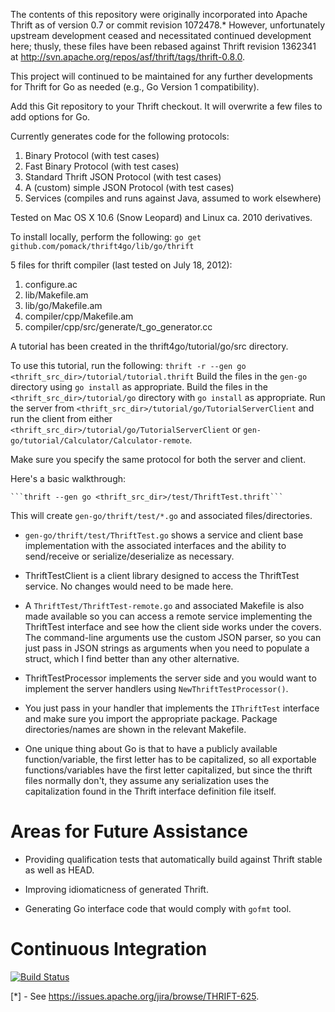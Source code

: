 The contents of this repository were originally incorporated into Apache Thrift
as of version 0.7 or commit revision 1072478.*  However, unfortunately upstream
development ceased and necessitated continued development here; thusly, these
files have been rebased against Thrift revision 1362341 at
http://svn.apache.org/repos/asf/thrift/tags/thrift-0.8.0.

This project will continued to be maintained for any further developments for
Thrift for Go as needed (e.g., Go Version 1 compatibility).

Add this Git repository to your Thrift checkout.  It will overwrite a few files
to add options for Go.

Currently generates code for the following protocols:
1) Binary Protocol (with test cases)
2) Fast Binary Protocol (with test cases)
3) Standard Thrift JSON Protocol (with test cases)
4) A (custom) simple JSON Protocol (with test cases)
5) Services (compiles and runs against Java, assumed to work elsewhere)

Tested on Mac OS X 10.6 (Snow Leopard) and Linux ca. 2010 derivatives.

To install locally, perform the following:
  ```go get github.com/pomack/thrift4go/lib/go/thrift```

5 files for thrift compiler (last tested on July 18, 2012):
1) configure.ac
2) lib/Makefile.am
3) lib/go/Makefile.am
4) compiler/cpp/Makefile.am
5) compiler/cpp/src/generate/t_go_generator.cc

A tutorial has been created in the thrift4go/tutorial/go/src directory.

To use this tutorial, run the following:
    ```thrift -r --gen go <thrift_src_dir>/tutorial/tutorial.thrift```
Build the files in the ```gen-go``` directory using ```go install``` as
appropriate.
Build the files in the ```<thrift_src_dir>/tutorial/go``` directory with
```go install``` as appropriate.
Run the server from ```<thrift_src_dir>/tutorial/go/TutorialServerClient``` and
run the client from either
```<thrift_src_dir>/tutorial/go/TutorialServerClient``` or
```gen-go/tutorial/Calculator/Calculator-remote```.

Make sure you specify the same protocol for both the server and client.

Here's a basic walkthrough:

    ```thrift --gen go <thrift_src_dir>/test/ThriftTest.thrift```

  This will create ```gen-go/thrift/test/*.go``` and associated
  files/directories.

  * ```gen-go/thrift/test/ThriftTest.go``` shows a service and client base
    implementation with the associated interfaces and the ability to
    send/receive or serialize/deserialize as necessary.

  * ThriftTestClient is a client library designed to access the ThriftTest
    service.  No changes would need to be made here.

  * A ```ThriftTest/ThriftTest-remote.go``` and associated Makefile is also made
    available so you can access a remote service implementing the ThriftTest
    interface and see how the client side works under the covers.  The
    command-line arguments use the custom JSON parser, so you can just pass in
    JSON strings as arguments when you need to populate a struct, which I find
    better than any other alternative.

  * ThriftTestProcessor implements the server side and you would want to
    implement the server handlers using ```NewThriftTestProcessor()```.

  * You just pass in your handler that implements the ```IThriftTest```
    interface and make sure you import the appropriate package.  Package
    directories/names are shown in the relevant Makefile.

  * One unique thing about Go is that to have a publicly available
    function/variable, the first letter has to be capitalized, so all
    exportable functions/variables have the first letter capitalized, but
    since the thrift files normally don't, they assume any serialization uses
    the capitalization found in the Thrift interface definition file itself.

# Areas for Future Assistance

  * Providing qualification tests that automatically build against Thrift stable
    as well as HEAD.

  * Improving idiomaticness of generated Thrift.

  * Generating Go interface code that would comply with ```gofmt``` tool.

# Continuous Integration

[![Build Status](https://secure.travis-ci.org/pomack/thrift4go.png?branch=master)](http://travis-ci.org/pomack/thrift4go)


[*] - See https://issues.apache.org/jira/browse/THRIFT-625.
